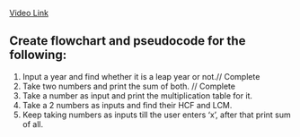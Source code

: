 [Video Link](https://youtu.be/lhELGQAV4gg)

## Create flowchart and pseudocode for the following:

1. Input a year and find whether it is a leap year or not.// Complete
2. Take two numbers and print the sum of both. // Complete
3. Take a number as input and print the multiplication table for it.
4. Take a 2 numbers as inputs and find their HCF and LCM.
5. Keep taking numbers as inputs till the user enters ‘x’, after that print sum
of all.
